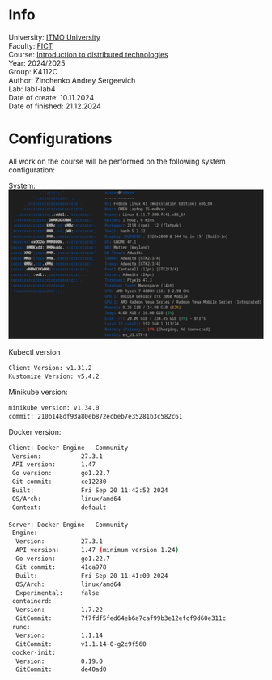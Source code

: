 # Info

University: [ITMO University](https://itmo.ru/ru/)  
Faculty: [FICT](https://fict.itmo.ru)  
Course: [Introduction to distributed technologies](https://github.com/itmo-ict-faculty/introduction-to-distributed-technologies)  
Year: 2024/2025  
Group: K4112C  
Author: Zinchenko Andrey Sergeevich  
Lab: lab1-lab4  
Date of create: 10.11.2024  
Date of finished: 21.12.2024  

# Configurations

All work on the course will be performed on the following system configuration:

System:
![Systen](/pictures/system.png)

Kubectl version
```bash
Client Version: v1.31.2
Kustomize Version: v5.4.2
```

Minikube version:
```bash
minikube version: v1.34.0
commit: 210b148df93a80eb872ecbeb7e35281b3c582c61
```

Docker version:
```bash
Client: Docker Engine - Community
 Version:           27.3.1
 API version:       1.47
 Go version:        go1.22.7
 Git commit:        ce12230
 Built:             Fri Sep 20 11:42:52 2024
 OS/Arch:           linux/amd64
 Context:           default

Server: Docker Engine - Community
 Engine:
  Version:          27.3.1
  API version:      1.47 (minimum version 1.24)
  Go version:       go1.22.7
  Git commit:       41ca978
  Built:            Fri Sep 20 11:41:00 2024
  OS/Arch:          linux/amd64
  Experimental:     false
 containerd:
  Version:          1.7.22
  GitCommit:        7f7fdf5fed64eb6a7caf99b3e12efcf9d60e311c
 runc:
  Version:          1.1.14
  GitCommit:        v1.1.14-0-g2c9f560
 docker-init:
  Version:          0.19.0
  GitCommit:        de40ad0
```
